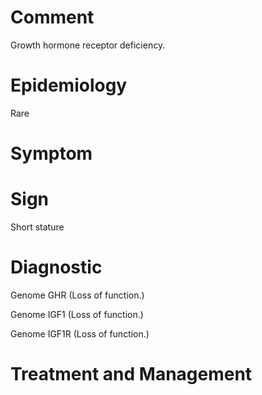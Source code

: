 # Comment

Growth hormone receptor deficiency.

# Epidemiology

Rare

# Symptom

# Sign

Short stature

# Diagnostic

Genome GHR
(Loss of function.)

Genome IGF1
(Loss of function.)

Genome IGF1R
(Loss of function.)

# Treatment and Management
